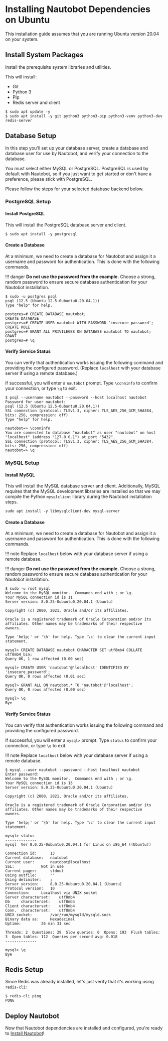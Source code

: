 # Installing Nautobot Dependencies on Ubuntu

This installation guide assumes that you are running Ubuntu version 20.04 on your system.

## Install System Packages

Install the prerequisite system libraries and utilities.

This will install:

- Git
- Python 3
- Pip
- Redis server and client

```no-highlight
$ sudo apt update -y
$ sudo apt install -y git python3 python3-pip python3-venv python3-dev redis-server
```

## Database Setup

In this step you'll set up your database server, create a database and database user for use by Nautobot, and verify your connection to the database.

You must select either MySQL or PostgreSQL. PostgreSQL is used by default with Nautobot, so if you just want to get started or don't have a preference, please stick with PostgreSQL.

Please follow the steps for your selected database backend below.

### PostgreSQL Setup

#### Install PostgreSQL

This will install the PostgreSQL database server and client.

```no-highlight
$ sudo apt install -y postgresql
```

#### Create a Database

At a minimum, we need to create a database for Nautobot and assign it a username and password for authentication. This
is done with the following commands.

!!! danger
    **Do not use the password from the example.** Choose a strong, random password to ensure secure database
    authentication for your Nautobot installation.

```no-highlight
$ sudo -u postgres psql
psql (12.5 (Ubuntu 12.5-0ubuntu0.20.04.1))
Type "help" for help.

postgres=# CREATE DATABASE nautobot;
CREATE DATABASE
postgres=# CREATE USER nautobot WITH PASSWORD 'insecure_password';
CREATE ROLE
postgres=# GRANT ALL PRIVILEGES ON DATABASE nautobot TO nautobot;
GRANT
postgres=# \q
```

#### Verify Service Status

You can verify that authentication works issuing the following command and providing the configured password. (Replace `localhost` with your database server if using a remote database.)

If successful, you will enter a `nautobot` prompt. Type `\conninfo` to confirm your connection, or type `\q` to exit.

```no-highlight
$ psql --username nautobot --password --host localhost nautobot
Password for user nautobot:
psql (12.5 (Ubuntu 12.5-0ubuntu0.20.04.1))
SSL connection (protocol: TLSv1.3, cipher: TLS_AES_256_GCM_SHA384, bits: 256, compression: off)
Type "help" for help.

nautobot=> \conninfo
You are connected to database "nautobot" as user "nautobot" on host "localhost" (address "127.0.0.1") at port "5432".
SSL connection (protocol: TLSv1.3, cipher: TLS_AES_256_GCM_SHA384, bits: 256, compression: off)
nautobot=> \q
```

### MySQL Setup

#### Install MySQL

This will install the MySQL database server and client. Additionally, MySQL requires that the MySQL development libraries are installed so that we may compile the Python `mysqlclient` library during the Nautobot installation steps.

```no-highlight
sudo apt install -y libmysqlclient-dev mysql-server
```

#### Create a Database

At a minimum, we need to create a database for Nautobot and assign it a username and password for authentication. This is done with the following commands.

!!! note
    Replace `localhost` below with your database server if using a remote database.

!!! danger
    **Do not use the password from the example.** Choose a strong, random password to ensure secure database authentication for your Nautobot installation.

```no-highlight
$ sudo -u root mysql
Welcome to the MySQL monitor.  Commands end with ; or \g.
Your MySQL connection id is 11
Server version: 8.0.25-0ubuntu0.20.04.1 (Ubuntu)

Copyright (c) 2000, 2021, Oracle and/or its affiliates.

Oracle is a registered trademark of Oracle Corporation and/or its
affiliates. Other names may be trademarks of their respective
owners.

Type 'help;' or '\h' for help. Type '\c' to clear the current input statement.

mysql> CREATE DATABASE nautobot CHARACTER SET utf8mb4 COLLATE utf8mb4_bin;
Query OK, 1 row affected (0.00 sec)

mysql> CREATE USER 'nautobot'@'localhost' IDENTIFIED BY 'insecure_password';
Query OK, 0 rows affected (0.01 sec)

mysql> GRANT ALL ON nautobot.* TO 'nautobot'@'localhost';
Query OK, 0 rows affected (0.00 sec)

mysql> \q
Bye
```

#### Verify Service Status

You can verify that authentication works issuing the following command and providing the configured password.

If successful, you will enter a `mysql>` prompt. Type `status` to confirm your connection, or type `\q` to exit.

!!! note
    Replace `localhost` below with your database server if using a remote database.

```no-highlight
$ mysql --user nautobot --password --host localhost nautobot
Enter password:
Welcome to the MySQL monitor.  Commands end with ; or \g.
Your MySQL connection id is 13
Server version: 8.0.25-0ubuntu0.20.04.1 (Ubuntu)

Copyright (c) 2000, 2021, Oracle and/or its affiliates.

Oracle is a registered trademark of Oracle Corporation and/or its
affiliates. Other names may be trademarks of their respective
owners.

Type 'help;' or '\h' for help. Type '\c' to clear the current input statement.

mysql> status
--------------
mysql  Ver 8.0.25-0ubuntu0.20.04.1 for Linux on x86_64 ((Ubuntu))

Connection id:		13
Current database:	nautobot
Current user:		nautobot@localhost
SSL:			Not in use
Current pager:		stdout
Using outfile:		''
Using delimiter:	;
Server version:		8.0.25-0ubuntu0.20.04.1 (Ubuntu)
Protocol version:	10
Connection:		Localhost via UNIX socket
Server characterset:	utf8mb4
Db     characterset:	utf8mb4
Client characterset:	utf8mb4
Conn.  characterset:	utf8mb4
UNIX socket:		/var/run/mysqld/mysqld.sock
Binary data as:		Hexadecimal
Uptime:			26 min 31 sec

Threads: 2  Questions: 29  Slow queries: 0  Opens: 193  Flush tables: 3  Open tables: 112  Queries per second avg: 0.018
--------------

mysql> \q
Bye
```

## Redis Setup

Since Redis was already installed, let's just verify that it's working using `redis-cli`:

```
$ redis-cli ping
PONG
```

## Deploy Nautobot

Now that Nautobot dependencies are installed and configured, you're ready to [Install Nautobot](../nautobot)!
